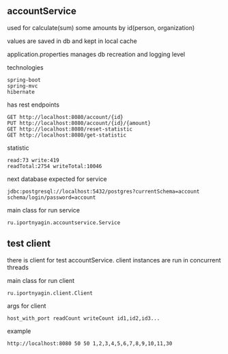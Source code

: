 ## accountService
 
used for calculate(sum) some amounts by id(person, organization)
    
values are saved in db and kept in local cache

application.properties manages db recreation and logging level

technologies

    spring-boot
    spring-mvc
    hibernate

has rest endpoints

    GET http://localhost:8080/account/{id}
    PUT http://localhost:8080/account/{id}/{amount}
    GET http://localhost:8080/reset-statistic
    GET http://localhost:8080/get-statistic
    
statistic
    
    read:73 write:419
    readTotal:2754 writeTotal:10046

next database expected for service

    jdbc:postgresql://localhost:5432/postgres?currentSchema=account 
    schema/login/password=account

main class for run service
    
    ru.iportnyagin.accountservice.Service


## test client

there is client for test accountService.
client instances are run in concurrent threads

main class for run client 

    ru.iportnyagin.client.Client

args for client
    
    host_with_port readCount writeCount id1,id2,id3...
    
example

    http://localhost:8080 50 50 1,2,3,4,5,6,7,8,9,10,11,30
